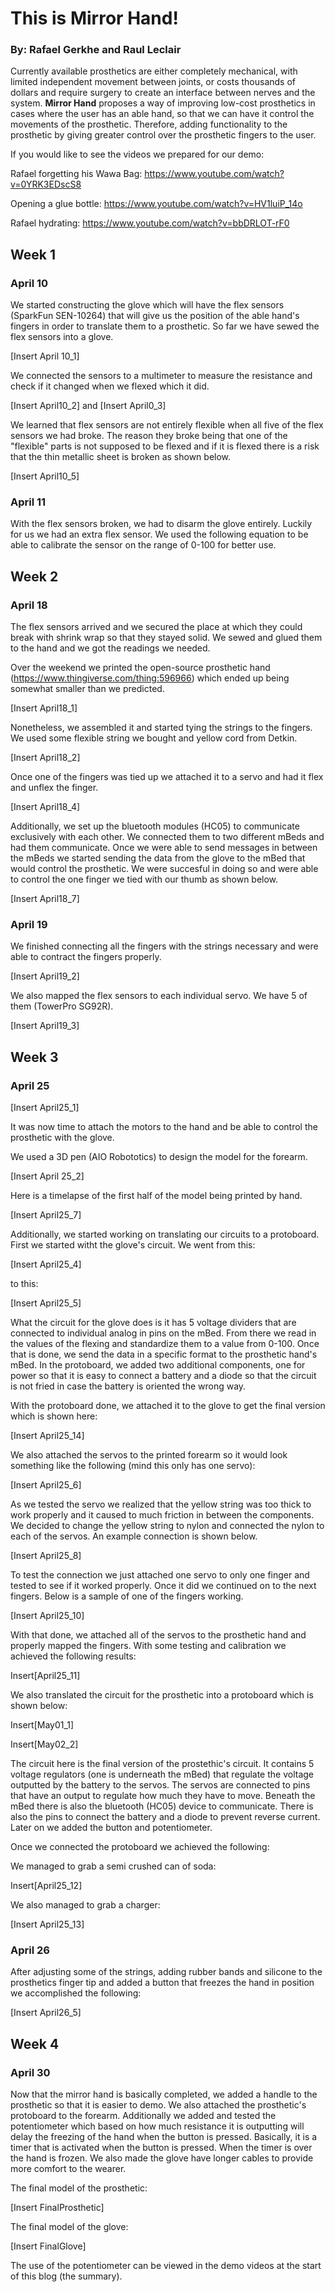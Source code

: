 # This is Mirror Hand!
### By: Rafael Gerkhe and Raul Leclair

Currently available prosthetics are either completely mechanical, with limited independent movement between joints, or costs thousands of dollars and require surgery to create an interface between nerves and the system. **Mirror Hand** proposes a way of improving low-cost prosthetics in cases where the user has an able hand, so that we can have it control the movements of the prosthetic. Therefore, adding functionality to the prosthetic by giving greater control over the prosthetic fingers to the user. 

If you would like to see the videos we prepared for our demo:

Rafael forgetting his Wawa Bag: https://www.youtube.com/watch?v=0YRK3EDscS8

Opening a glue bottle: https://www.youtube.com/watch?v=HV1luiP_14o

Rafael hydrating: https://www.youtube.com/watch?v=bbDRLOT-rF0



## Week 1 

### April 10

We started constructing the glove which will have the flex sensors (SparkFun SEN-10264) that will give us the position of the able hand's fingers in order to translate them to a prosthetic. So far we have sewed the flex sensors into a glove.

[Insert April 10_1]

We connected the sensors to a multimeter to measure the resistance and check if it changed when we flexed which it did.

[Insert April10_2] and [Insert April0_3]

We learned that flex sensors are not entirely flexible when all five of the flex sensors we had broke. The reason they broke being that one of the "flexible" parts is not supposed to be flexed and if it is flexed there is a risk that the thin metallic sheet is broken as shown below. 

[Insert April10_5]

### April 11

With the flex sensors broken, we had to disarm the glove entirely. Luckily for us we had an extra flex sensor. We used the following equation to be able to calibrate the sensor on the range of 0-100 for better use. 

## Week 2

### April 18
The flex sensors arrived and we secured the place at which they could break with shrink wrap so that they stayed solid. We sewed and glued them to the hand and we got the readings we needed.

Over the weekend we printed the open-source prosthetic hand (https://www.thingiverse.com/thing:596966) which ended up being somewhat smaller than we predicted. 

[Insert April18_1]

Nonetheless, we assembled it and started tying the strings to the fingers. We used some flexible string we bought and yellow cord from Detkin.

[Insert April18_2]

Once one of the fingers was tied up we attached it to a servo and had it flex and unflex the finger.

[Insert April18_4]

Additionally, we set up the bluetooth modules (HC05) to communicate exclusively with each other. We connected them to two different mBeds and had them communicate. Once we were able to send messages in between the mBeds we started sending the data from the glove to the mBed that would control the prosthetic. We were succesful in doing so and were able to control the one finger we tied with our thumb as shown below.

[Insert April18_7]

### April 19
We finished connecting all the fingers with the strings necessary and were able to contract the fingers properly.

[Insert April19_2]

We also mapped the flex sensors to each individual servo. We have 5 of them (TowerPro SG92R). 

[Insert April19_3]

## Week 3

### April 25

[Insert April25_1]

It was now time to attach the motors to the hand and be able to control the prosthetic with the glove.

We used a 3D pen (AIO Robototics) to design the model for the forearm. 

[Insert April 25_2]

Here is a timelapse of the first half of the model being printed by hand.

[Insert April25_7]

Additionally, we started working on translating our circuits to a protoboard. First we started witht the glove's circuit. We went from this:

[Insert April25_4]

to this:

[Insert April25_5]

What the circuit for the glove does is it has 5 voltage dividers that are connected to individual analog in pins on the mBed. From there we read in the values of the flexing and standardize them to a value from 0-100. Once that is done, we send the data in a specific format to the prosthetic hand's mBed. In the protoboard, we added two additional components, one for power so that it is easy to connect a battery and a diode so that the circuit is not fried in case the battery is oriented the wrong way.

With the protoboard done, we attached it to the glove to get the final version which is shown here:

[Insert April25_14]

We also attached the servos to the printed forearm so it would look something like the following (mind this only has one servo):

[Insert April25_6]

As we tested the servo we realized that the yellow string was too thick to work properly and it caused to much friction in between the components. We decided to change the yellow string to nylon and connected the nylon to each of the servos. An example connection is shown below.

[Insert April25_8]

To test the connection we just attached one servo to only one finger and tested to see if it worked properly. Once it did we continued on to the next fingers. Below is a sample of one of the fingers working.

[Insert April25_10]

With that done, we attached all of the servos to the prosthetic hand and properly mapped the fingers. With some testing and calibration we achieved the following results:

Insert[April25_11]

We also translated the circuit for the prosthetic into a protoboard which is shown below:

Insert[May01_1]

Insert[May02_2]

The circuit here is the final version of the prostethic's circuit. It contains 5 voltage regulators (one is underneath the mBed) that regulate the voltage outputted by the battery to the servos. The servos are connected to pins that have an output to regulate how much they have to move. Beneath the mBed there is also the bluetooth (HC05) device to communicate. There is also the pins to connect the battery and a diode to prevent reverse current. Later on we added the button and potentiometer. 

Once we connected the protoboard we achieved the following:

We managed to grab a semi crushed can of soda:

Insert[April25_12]

We also managed to grab a charger:

[Insert April25_13]

### April 26
After adjusting some of the strings, adding rubber bands and silicone to the prosthetics finger tip and added a button that freezes the hand in position we accomplished the following:

[Insert April26_5]

## Week 4

### April 30

Now that the mirror hand is basically completed, we added a handle to the prosthetic so that it is easier to demo. We also attached the prosthetic's protoboard to the forearm. Additionally we added and tested the potentiometer which based on how much resistance it is outputting will delay the freezing of the hand when the button is pressed. Basically, it is a timer that is activated when the button is pressed. When the timer is over the hand is frozen. We also made the glove have longer cables to provide more comfort to the wearer.

The final model of the prosthetic:

[Insert FinalProsthetic]

The final model of the glove:

[Insert FinalGlove]

The use of the potentiometer can be viewed in the demo videos at the start of this blog (the summary).


